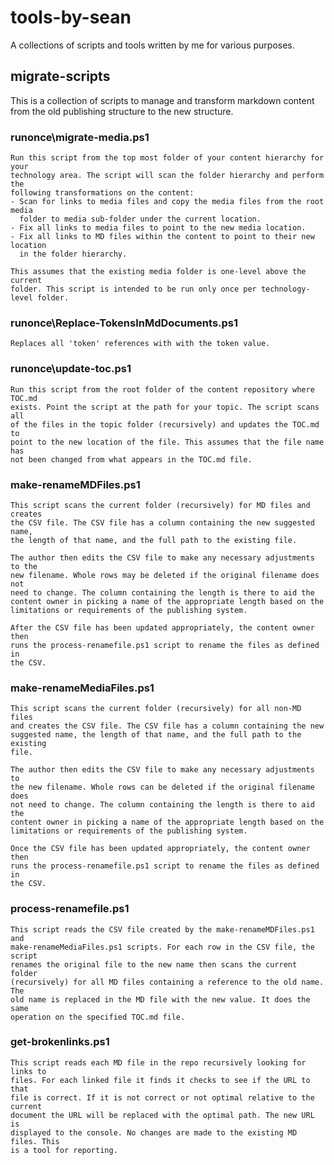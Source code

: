 # tools-by-sean

A collections of scripts and tools written by me for various purposes.

## migrate-scripts

This is a collection of scripts to manage and transform markdown content from the old publishing structure to the new structure.

### runonce\migrate-media.ps1

    Run this script from the top most folder of your content hierarchy for your
    technology area. The script will scan the folder hierarchy and perform the
    following transformations on the content:
    - Scan for links to media files and copy the media files from the root media
      folder to media sub-folder under the current location.
    - Fix all links to media files to point to the new media location.
    - Fix all links to MD files within the content to point to their new location
      in the folder hierarchy.

    This assumes that the existing media folder is one-level above the current
    folder. This script is intended to be run only once per technology-level folder.

### runonce\Replace-TokensInMdDocuments.ps1

    Replaces all 'token' references with with the token value.

### runonce\update-toc.ps1

    Run this script from the root folder of the content repository where TOC.md
    exists. Point the script at the path for your topic. The script scans all 
    of the files in the topic folder (recursively) and updates the TOC.md to 
    point to the new location of the file. This assumes that the file name has 
    not been changed from what appears in the TOC.md file.

### make-renameMDFiles.ps1

    This script scans the current folder (recursively) for MD files and creates
    the CSV file. The CSV file has a column containing the new suggested name, 
    the length of that name, and the full path to the existing file.

    The author then edits the CSV file to make any necessary adjustments to the
    new filename. Whole rows may be deleted if the original filename does not 
    need to change. The column containing the length is there to aid the 
    content owner in picking a name of the appropriate length based on the 
    limitations or requirements of the publishing system.

    After the CSV file has been updated appropriately, the content owner then 
    runs the process-renamefile.ps1 script to rename the files as defined in 
    the CSV.

### make-renameMediaFiles.ps1

    This script scans the current folder (recursively) for all non-MD files 
    and creates the CSV file. The CSV file has a column containing the new 
    suggested name, the length of that name, and the full path to the existing
    file.

    The author then edits the CSV file to make any necessary adjustments to 
    the new filename. Whole rows can be deleted if the original filename does
    not need to change. The column containing the length is there to aid the 
    content owner in picking a name of the appropriate length based on the 
    limitations or requirements of the publishing system.

    Once the CSV file has been updated appropriately, the content owner then 
    runs the process-renamefile.ps1 script to rename the files as defined in 
    the CSV.

### process-renamefile.ps1

    This script reads the CSV file created by the make-renameMDFiles.ps1 and 
    make-renameMediaFiles.ps1 scripts. For each row in the CSV file, the script 
    renames the original file to the new name then scans the current folder 
    (recursively) for all MD files containing a reference to the old name. The 
    old name is replaced in the MD file with the new value. It does the same 
    operation on the specified TOC.md file.

### get-brokenlinks.ps1

    This script reads each MD file in the repo recursively looking for links to 
    files. For each linked file it finds it checks to see if the URL to that
    file is correct. If it is not correct or not optimal relative to the current
    document the URL will be replaced with the optimal path. The new URL is
    displayed to the console. No changes are made to the existing MD files. This
    is a tool for reporting.